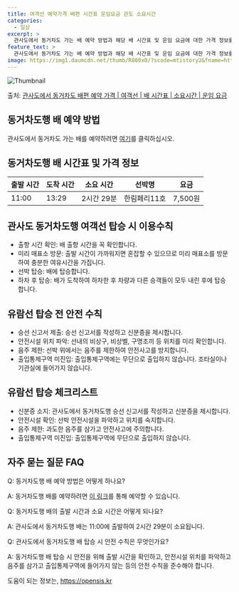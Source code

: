 ```yaml
---
title: 여객선 예약가격 배편 시간표 운임요금 관도 소요시간
categories:
  - 일상
excerpt: >
  관사도에서 동거차도 가는 배 예약 방법과 해당 배 시간표 및 운임 요금에 대한 가격 정보를 안내 드리겠습니다. 안전하고 재밋는 동거차도행 여행을 위해 아래 정보 참고하시기 바랍니다. 동거차도행 배편 예약하기 👈 클릭관사도에서 동거차도행 배 시간표출발 시간도착 시간소요 시간선박명요금11:0013:292시간 29분한림페리11호7,500원동거차도행 배편 예약하기 👈 클릭관사도에서 동거차도행 여객선 탑승 시 이용수칙여객선 탑승 시 필수적으로 알아야 할 안전수칙들. 1) 출항 시간 확인: 배 출항 시간을 꼭 확인합니다. 2) 미리 매표소 방문: 출발 시간이 가까워지면 혼잡할 수 있으므로 미리 매표소를 방문하여 충분한 여유시간을 가집니다. 3) 선박 탑승: 배에 탑승합니다. 4) 하차 후 탑승: 배가 도착하여 하차..
feature_text: >
  관사도에서 동거차도 가는 배 예약 방법과 해당 배 시간표 및 운임 요금에 대한 가격 정보를 안내 드리겠습니다. 안전하고 재밋는 동거차도행 여행을 위해 아래 정보 참고하시기 바랍니다. 동거차도행 배편 예약하기 👈 클릭관사도에서 동거차도행 배 시간표출발 시간도착 시간소요 시간선박명요금11:0013:292시간 29분한림페리11호7,500원동거차도행 배편 예약하기 👈 클릭관사도에서 동거차도행 여객선 탑승 시 이용수칙여객선 탑승 시 필수적으로 알아야 할 안전수칙들. 1) 출항 시간 확인: 배 출항 시간을 꼭 확인합니다. 2) 미리 매표소 방문: 출발 시간이 가까워지면 혼잡할 수 있으므로 미리 매표소를 방문하여 충분한 여유시간을 가집니다. 3) 선박 탑승: 배에 탑승합니다. 4) 하차 후 탑승: 배가 도착하여 하차..
image: https://img1.daumcdn.net/thumb/R800x0/?scode=mtistory2&fname=https%3A%2F%2Fblog.kakaocdn.net%2Fdn%2FbXQzHE%2FbtsHB6q46iO%2FFU1maXXLVa13XIqhIBtxGK%2Fimg.webp
---
```


![Thumbnail](https://img1.daumcdn.net/thumb/R800x0/?scode=mtistory2&fname=https%3A%2F%2Fblog.kakaocdn.net%2Fdn%2FbXQzHE%2FbtsHB6q46iO%2FFU1maXXLVa13XIqhIBtxGK%2Fimg.webp)

<p>출처: <a href="https://opensis.kr/entry/%EA%B4%80%EC%82%AC%EB%8F%84%EC%97%90%EC%84%9C-%EB%8F%99%EA%B1%B0%EC%B0%A8%EB%8F%84-%EB%B0%B0%ED%8E%B8-%EC%98%88%EC%95%BD-%EA%B0%80%EA%B2%A9-%EC%97%AC%EA%B0%9D%EC%84%A0-%EB%B0%B0-%EC%8B%9C%EA%B0%84%ED%91%9C-%EC%86%8C%EC%9A%94%EC%8B%9C%EA%B0%84-%EC%9A%B4%EC%9E%84-%EC%9A%94%EA%B8%88" rel="dofollow">관사도에서 동거차도 배편 예약 가격 | 여객선 | 배 시간표 | 소요시간 | 운임 요금</a> </p>

## 동거차도행 배 예약 방법

관사도에서 동거차도 가는 배를 예약하려면 [여기](https://opensis.kr/entry/%EA%B4%80%EC%82%AC%EB%8F%84%EC%97%90%EC%84%9C-%EB%8F%99%EA%B1%B0%EC%B0%A8%EB%8F%84-%EB%B0%B0%ED%8E%B8-%EC%98%88%EC%95%BD-%EA%B0%80%EA%B2%A9-%EC%97%AC%EA%B0%9D%EC%84%A0-%EB%B0%B0-%EC%8B%9C%EA%B0%84%ED%91%9C-%EC%86%8C%EC%9A%94%EC%8B%9C%EA%B0%84-%EC%9A%B4%EC%9E%84-%EC%9A%94%EA%B8%88)를 클릭하십시오.

## 동거차도행 배 시간표 및 가격 정보

**출발 시간** | **도착 시간** | **소요 시간** | **선박명** | **요금**  
---|---|---|---|---  
11:00 | 13:29 | 2시간 29분 | 한림페리11호 | 7,500원  
  
## 관사도 동거차도행 여객선 탑승 시 이용수칙

  * 출항 시간 확인: 배 출항 시간을 꼭 확인합니다.
  * 미리 매표소 방문: 출발 시간이 가까워지면 혼잡할 수 있으므로 미리 매표소를 방문하여 충분한 여유시간을 가집니다.
  * 선박 탑승: 배에 탑승합니다.
  * 하차 후 탑승: 배가 도착하여 하차한 후 차량과 다른 승객들이 모두 내린 후에 탑승합니다.

## 유람선 탑승 전 안전 수칙

  * 승선 신고서 제출: 승선 신고서를 작성하고 신분증을 제시합니다.
  * 안전시설 위치 파악: 선내의 비상구, 비상벨, 구명조끼 등 위치를 미리 확인합니다.
  * 음주 제한: 선박 위에서는 음주를 제한하여 안전사고를 방지합니다.
  * 출입통제구역 미진입: 출입통제구역에는 무단으로 출입하지 않습니다. 조타실이나 기관실에 들어가지 않습니다.

## 유람선 탑승 체크리스트

  * 신분증 소지: 관사도에서 동거차도행 승선 신고서를 작성하고 신분증을 제시합니다.
  * 안전시설 확인: 선박 안전시설을 파악하고 위치를 숙지합니다.
  * 음주 제한: 과도한 음주를 삼가고 안전사고에 주의합니다.
  * 출입통제구역 미진입: 출입통제구역에 무단으로 출입하지 않습니다.

## 자주 묻는 질문 FAQ

Q: 동거차도행 배 예약 방법은 어떻게 하나요?

A: 동거차도행 배를 예약하려면 [이 링크](https://opensis.kr/entry/%EA%B4%80%EC%82%AC%EB%8F%84%EC%97%90%EC%84%9C-%EB%8F%99%EA%B1%B0%EC%B0%A8%EB%8F%84-%EB%B0%B0%ED%8E%B8-%EC%98%88%EC%95%BD-%EA%B0%80%EA%B2%A9-%EC%97%AC%EA%B0%9D%EC%84%A0-%EB%B0%B0-%EC%8B%9C%EA%B0%84%ED%91%9C-%EC%86%8C%EC%9A%94%EC%8B%9C%EA%B0%84-%EC%9A%B4%EC%9E%84-%EC%9A%94%EA%B8%88)를 통해 예약할 수 있습니다.

Q: 동거차도행 배의 출발 시간과 소요 시간은 어떻게 되나요?

A: 관사도에서 동거차도행 배는 11:00에 출발하여 2시간 29분이 소요됩니다.

Q: 관사도에서 동거차도행 배 탑승 시 안전 수칙은 무엇인가요?

A: 동거차도행 배 탑승 시 안전을 위해 출발 시간을 확인하고, 안전시설 위치를 파악하고 음주를 삼가고 출입통제구역에 들어가지 않는 등의
안전 수칙을 준수해야 합니다.



 

도움이 되는 정보는, <a href="https://opensis.kr" rel="dofollow">https://opensis.kr</a>


